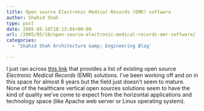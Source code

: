 ```yaml
---
title: Open source Electronic Medical Records (EMR) software
author: Shahid Shah
type: post
date: 2005-05-18T18:13:04+00:00
url: /2005/05/18/open-source-electronic-medical-records-emr-software/
categories:
  - 'Shahid Shah Architecture &amp; Engineering Blog'

---
```

I just ran across [this link][1] that provides a list of existing open source _Electronic Medical Records_ (EMR) solutions. I&#8217;ve been working off and on in this space for almost 8 years but the field just doesn&#8217;t seem to mature. None of the healthcare vertical open sources solutions seem to have the kind of quality we&#8217;ve come to expect from the horizontal applications and technology space (like Apache web server or Linux operating system).

 [1]: http://tkfp.sourceforge.net/links.html